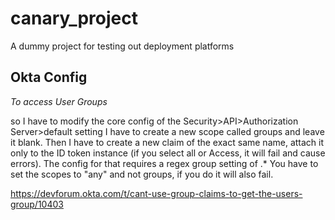 # canary_project
A dummy project for testing out deployment platforms






## Okta Config


*To access User Groups*

so I have to modify the core config of the Security>API>Authorization Server>default setting
I have to create a new scope called groups and leave it blank. Then I have to create a new claim of the exact same name, attach it only to the ID token instance (if you select all or Access, it will fail and cause errors). The config for that requires a regex group setting of .* You have to set the scopes to "any" and not groups, if you do it will also fail.

https://devforum.okta.com/t/cant-use-group-claims-to-get-the-users-group/10403